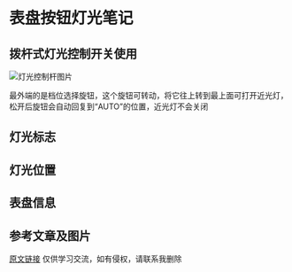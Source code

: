# 表盘按钮灯光笔记
## 拨杆式灯光控制开关使用
![灯光控制杆图片](https://youjia.cdn.bcebos.com/wenda_pics/16606110048028e2497d.png@!default_youjia)

最外端的是档位选择旋钮，这个旋钮可转动，将它往上转到最上面可打开近光灯，松开后旋钮会自动回复到“AUTO”的位置，近光灯不会关闭

## 灯光标志

## 灯光位置

## 表盘信息

## 参考文章及图片
[原文链接](https://www.yoojia.com/wenda/775834.html?fromtype=top1)
仅供学习交流，如有侵权，请联系我删除


